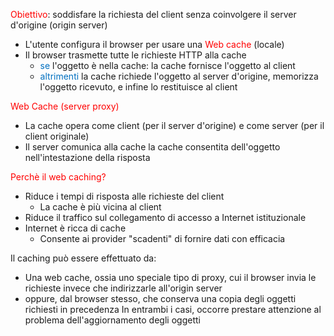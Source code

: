 <span style="color:#ff0000">Obiettivo</span>: soddisfare la richiesta del client senza coinvolgere il server d'origine (origin server)
- L'utente configura il browser per usare una <span style="color:#ff0000">Web cache</span> (locale)
- Il browser trasmette tutte le richieste HTTP alla cache
	- <span style="color:#0070c0">se</span> l'oggetto è nella cache: la cache fornisce l'oggetto al client
	- <span style="color:#0070c0">altrimenti</span> la cache richiede l'oggetto al server d'origine, memorizza l'oggetto ricevuto, e infine lo restituisce al client


<span style="color:#ff0000">Web Cache (server proxy)</span>
- La cache opera come client (per il server d'origine) e come server (per il client originale)
- Il server comunica alla cache la cache consentita dell'oggetto nell'intestazione della risposta

<span style="color:#ff0000">Perchè il web caching?</span>
- Riduce i tempi di risposta alle richieste del client
	- La cache è più vicina al client
- Riduce il traffico sul collegamento di accesso a Internet istituzionale
- Internet è ricca di cache
	- Consente ai provider "scadenti" di fornire dati con efficacia

Il caching può essere effettuato da:
- Una web cache, ossia uno speciale tipo di proxy, cui il browser invia le richieste invece che indirizzarle all'origin server
- oppure, dal browser stesso, che conserva una copia degli oggetti richiesti in precedenza
In entrambi i casi, occorre prestare attenzione al problema dell'aggiornamento degli oggetti

